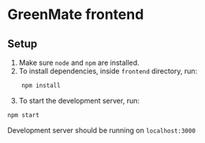 # GreenMate frontend

## Setup 

1. Make sure `node` and `npm` are installed. 
2. To install dependencies, inside `frontend` directory, run: 
```bash
	npm install
```
3. To start the development server, run: 
```bash
npm start
```
Development server should be running on `localhost:3000`